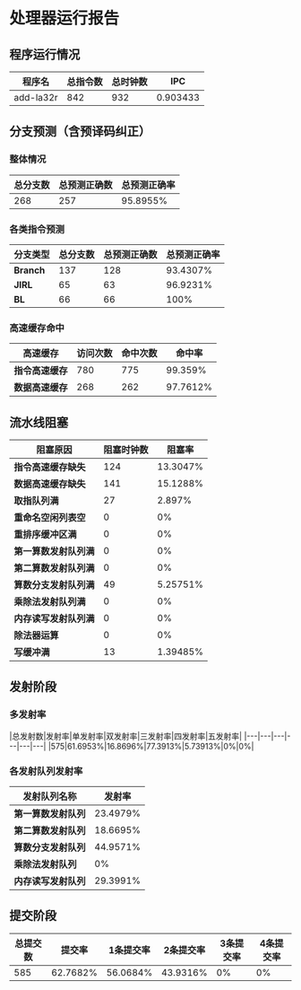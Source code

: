 # 处理器运行报告
## 程序运行情况
|程序名|总指令数|总时钟数|IPC|
|---|---|---|---|
|add-la32r|842|932|0.903433|

## 分支预测（含预译码纠正）
### 整体情况
|总分支数|总预测正确数|总预测正确率|
|---|---|---|
|268|257|95.8955%|

### 各类指令预测
|分支类型|总分支数|总预测正确数|总预测正确率|
|---|---|---|---|
|**Branch**| 137 | 128 | 93.4307%|
|**JIRL**| 65 | 63 | 96.9231%|
|**BL**| 66 | 66 | 100%|

### 高速缓存命中
|高速缓存|访问次数|命中次数|命中率|
|---|---|---|---|
|**指令高速缓存**| 780 | 775 | 99.359%|
|**数据高速缓存**| 268 | 262 | 97.7612%|
## 流水线阻塞
|阻塞原因|阻塞时钟数|阻塞率|
|---|---|---|
|**指令高速缓存缺失**| 124 | 13.3047%|
|**数据高速缓存缺失**| 141 | 15.1288%|
|**取指队列满**| 27 | 2.897%|
|**重命名空闲列表空**|0 | 0%|
|**重排序缓冲区满**|0 | 0%|
|**第一算数发射队列满**|0 | 0%|
|**第二算数发射队列满**|0 | 0%|
|**算数分支发射队列满**|49 | 5.25751%|
|**乘除法发射队列满**|0 | 0%|
|**内存读写发射队列满**|0 | 0%|
|**除法器运算**|0 | 0%|
|**写缓冲满**|13 | 1.39485%|

## 发射阶段
### 多发射率
|总发射数|发射率|单发射率|双发射率|三发射率|四发射率|五发射率|
|---|---|---|---|---|---|
|575|61.6953%|16.8696%|77.3913%|5.73913%|0%|0%|

### 各发射队列发射率
|发射队列名称|发射率|
|---|---|
|**第一算数发射队列**|23.4979%|
|**第二算数发射队列**|18.6695%|
|**算数分支发射队列**|44.9571%|
|**乘除法发射队列**|0%|
|**内存读写发射队列**|29.3991%|

## 提交阶段
|总提交数|提交率|1条提交率|2条提交率|3条提交率|4条提交率|
|---|---|---|---|---|---|
|585|62.7682%|56.0684%|43.9316%|0%|0%|

